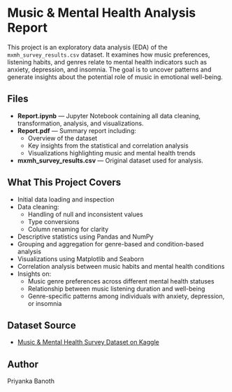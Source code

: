 # Music & Mental Health Analysis Report

This project is an exploratory data analysis (EDA) of the `mxmh_survey_results.csv` dataset. It examines how music preferences, listening habits, and genres relate to mental health indicators such as anxiety, depression, and insomnia. The goal is to uncover patterns and generate insights about the potential role of music in emotional well-being.

## Files

- **Report.ipynb** — Jupyter Notebook containing all data cleaning, transformation, analysis, and visualizations.
- **Report.pdf** — Summary report including:
  - Overview of the dataset
  - Key insights from the statistical and correlation analysis
  - Visualizations highlighting music and mental health trends
- **mxmh_survey_results.csv** — Original dataset used for analysis.

## What This Project Covers

- Initial data loading and inspection
- Data cleaning:
  - Handling of null and inconsistent values
  - Type conversions
  - Column renaming for clarity
- Descriptive statistics using Pandas and NumPy
- Grouping and aggregation for genre-based and condition-based analysis
- Visualizations using Matplotlib and Seaborn
- Correlation analysis between music habits and mental health conditions
- Insights on:
  - Music genre preferences across different mental health statuses
  - Relationship between music listening duration and well-being
  - Genre-specific patterns among individuals with anxiety, depression, or insomnia

## Dataset Source

- [Music & Mental Health Survey Dataset on Kaggle](https://www.kaggle.com/datasets/catherinerasgaitis/mxmh-survey-results)

## Author

Priyanka Banoth
